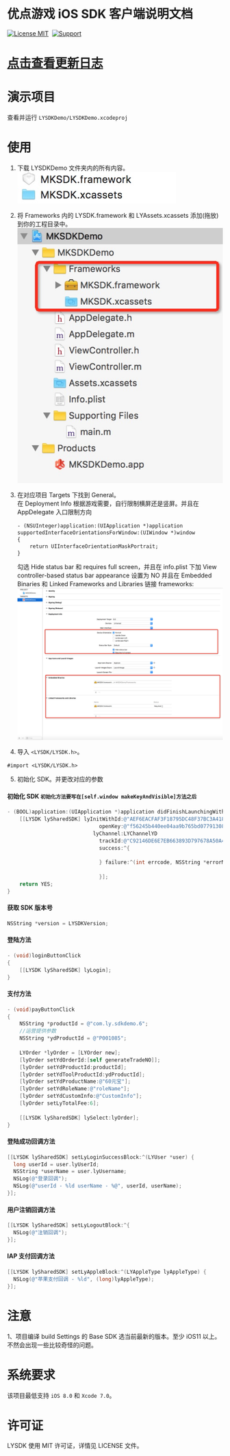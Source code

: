 # 优点游戏 iOS SDK 客户端说明文档

[![License MIT](https://img.shields.io/badge/license-MIT-green.svg?style=flat)](https://raw.githubusercontent.com/youdiangame/iOS-LYSDKDemo/master/LICENSE)&nbsp;
[![Support](https://img.shields.io/badge/support-iOS%208%2B%20-blue.svg?style=flat)](https://www.apple.com/nl/ios/)&nbsp;

# [点击查看更新日志](https://github.com/youdiangame/iOS-LYSDKDemo/blob/master/LYSDKVerisonReadMe.txt 'Title')

# 演示项目

查看并运行 `LYSDKDemo/LYSDKDemo.xcodeproj`

# 使用

1. 下载 LYSDKDemo 文件夹内的所有内容。<br/>
   <img src="https://github.com/youdiangame/iOS-LYSDKDemo/blob/master/Snapshots/FrameworkPath.png"><br/>
2. 将 Frameworks 内的 LYSDK.framework 和 LYAssets.xcassets 添加(拖放)到你的工程目录中。
   <img src="https://github.com/youdiangame/iOS-LYSDKDemo/blob/master/Snapshots/Framework.png"><br/>
3. 在对应项目 Targets 下找到 General。<br/>
   在 Deployment Info 根据游戏需要，自行限制横屏还是竖屏。并且在 AppDelegate 入口限制方向<br/>

   ```
   - (NSUInteger)application:(UIApplication *)application supportedInterfaceOrientationsForWindow:(UIWindow *)window
   {
       return UIInterfaceOrientationMaskPortrait;
   }
   ```

   勾选 Hide status bar 和 requires full screen，并且在 info.plist 下加 View controller-based status bar appearance 设置为 NO
   并且在 Embedded Binaries 和 Linked Frameworks and Libraries 链接 frameworks:
   <img src="https://github.com/youdiangame/iOS-LYSDKDemo/blob/master/Snapshots/FrameworkLink.png"><br/>

4. 导入 `<LYSDK/LYSDK.h>`。

```
#import <LYSDK/LYSDK.h>
```

5. 初始化 SDK。并更改对应的参数

#### 初始化 SDK `初始化方法要写在[self.window makeKeyAndVisible]方法之后`

```objective-c
- (BOOL)application:(UIApplication *)application didFinishLaunchingWithOptions:(NSDictionary *)launchOptions {
    [[LYSDK lySharedSDK] lyInitWithId:@"AEF6EACFAF3F18795DC48F37BC3A41864"
                              openKey:@"f56245b440ee04aa9b765bd07791308c"
                            lyChannel:LYChannelYD
                              trackId:@"C92146DE6E7EB663893D797678A50A480"
                              success:^{

                              } failure:^(int errcode, NSString *errorMessage) {

                              }];
    return YES;
}
```

#### 获取 SDK 版本号

```objective-c
NSString *version = LYSDKVersion;
```

#### 登陆方法

```objective-c
- (void)loginButtonClick
{
    [[LYSDK lySharedSDK] lyLogin];
}
```

#### 支付方法

```objective-c
- (void)payButtonClick
{
    NSString *productId = @"com.ly.sdkdemo.6";
    //运营提供参数
    NSString *ydProductId = @"P001085";

    LYOrder *lyOrder = [LYOrder new];
    [lyOrder setYdOrderId:[self generateTradeNO]];
    [lyOrder setYdProductId:productId];
    [lyOrder setYdToolProductId:ydProductId];
    [lyOrder setYdProductName:@"60元宝"];
    [lyOrder setYdRoleName:@"roleName"];
    [lyOrder setYdCustomInfo:@"CustomInfo"];
    [lyOrder setLyTotalFee:6];

    [[LYSDK lySharedSDK] lySelect:lyOrder];
}
```

#### 登陆成功回调方法

```objective-c
[[LYSDK lySharedSDK] setLyLoginSuccessBlock:^(LYUser *user) {
  long userId = user.lyUserId;
  NSString *userName = user.lyUsername;
  NSLog(@"登录回调");
  NSLog(@"userId - %ld userName - %@", userId, userName);
}];
```

#### 用户注销回调方法

```objective-c
[[LYSDK lySharedSDK] setLyLogoutBlock:^{
  NSLog(@"注销回调");
}];
```

#### IAP 支付回调方法

```objective-c
[[LYSDK lySharedSDK] setLyAppleBlock:^(LYAppleType lyAppleType) {
  NSLog(@"苹果支付回调 - %ld", (long)lyAppleType);
}];
```

# 注意

1、项目编译 build Settings 的 Base SDK 选当前最新的版本。至少 iOS11 以上。不然会出现一些比较奇怪的问题。

# 系统要求

该项目最低支持 `iOS 8.0` 和 `Xcode 7.0`。

# 许可证

LYSDK 使用 MIT 许可证，详情见 LICENSE 文件。

